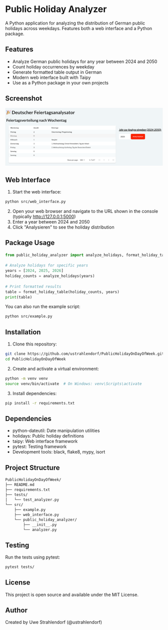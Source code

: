 # Public Holiday Analyzer

A Python application for analyzing the distribution of German public holidays across weekdays. Features both a web interface and a Python package.

## Features

- Analyze German public holidays for any year between 2024 and 2050
- Count holiday occurrences by weekday
- Generate formatted table output in German
- Modern web interface built with Taipy
- Use as a Python package in your own projects

## Screenshot

![Public Holiday Analyzer Web Interface](PublicHolidayOnDayOfWeek/images/HomeFeiertagsanalyse.png)

## Web Interface

1. Start the web interface:
```bash
python src/web_interface.py
```

2. Open your web browser and navigate to the URL shown in the console (typically http://127.0.0.1:5000)
3. Enter a year between 2024 and 2050
4. Click "Analysieren" to see the holiday distribution

## Package Usage

```python
from public_holiday_analyzer import analyze_holidays, format_holiday_table

# Analyze holidays for specific years
years = [2024, 2025, 2026]
holiday_counts = analyze_holidays(years)

# Print formatted results
table = format_holiday_table(holiday_counts, years)
print(table)
```

You can also run the example script:
```bash
python src/example.py
```

## Installation

1. Clone this repository:
```bash
git clone https://github.com/ustrahlendorf/PublicHolidayOnDayOfWeek.git
cd PublicHolidayOnDayOfWeek
```

2. Create and activate a virtual environment:
```bash
python -m venv venv
source venv/bin/activate  # On Windows: venv\Scripts\activate
```

3. Install dependencies:
```bash
pip install -r requirements.txt
```

## Dependencies

- python-dateutil: Date manipulation utilities
- holidays: Public holiday definitions
- taipy: Web interface framework
- pytest: Testing framework
- Development tools: black, flake8, mypy, isort

## Project Structure

```
PublicHolidayOnDayOfWeek/
├── README.md
├── requirements.txt
├── tests/
│   └── test_analyzer.py
└── src/
    ├── example.py
    ├── web_interface.py
    └── public_holiday_analyzer/
        ├── __init__.py
        └── analyzer.py
```

## Testing

Run the tests using pytest:
```bash
pytest tests/
```

## License

This project is open source and available under the MIT License.

## Author

Created by Uwe Strahlendorf (@ustrahlendorf)
